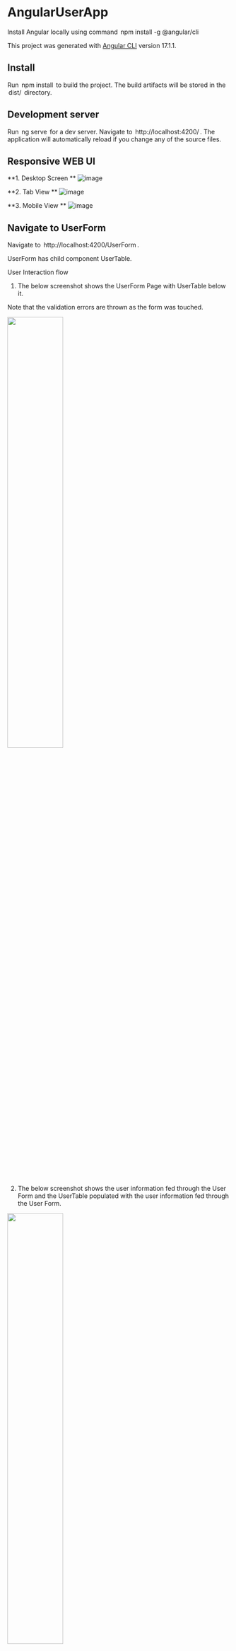 # AngularUserApp

Install Angular locally using command ⁠ npm install -g @angular/cli ⁠

This project was generated with [Angular CLI](https://github.com/angular/angular-cli) version 17.1.1.

## Install

Run ⁠ npm install ⁠ to build the project. The build artifacts will be stored in the ⁠ dist/ ⁠ directory.

## Development server

Run ⁠ ng serve ⁠ for a dev server. Navigate to ⁠ http://localhost:4200/ ⁠. The application will automatically reload if you change any of the source files.

## Responsive WEB UI

**1. Desktop Screen
**
![image](https://github.com/shivaninijsure/MavarickUser/assets/145787119/e1710cb0-769c-44f0-bd6d-5f464291e698)

**2. Tab View
**
![image](https://github.com/shivaninijsure/MavarickUser/assets/145787119/16ed442e-6909-4178-98c0-48427bdec554)

**3. Mobile View
**
![image](https://github.com/shivaninijsure/MavarickUser/assets/145787119/437b6f76-9e77-4641-84b9-ab17c9db2ad4)

## Navigate to UserForm

Navigate to ⁠ http://localhost:4200/UserForm ⁠.

UserForm has child component UserTable.

User Interaction flow

1. The below screenshot shows the UserForm Page with UserTable below it.

Note that the validation errors are thrown as the form was touched.

<img src="[https://your-image-url.type](https://github.com/shivaninijsure/MavarickUser/assets/145787119/bb91f08a-4d4c-436d-a62a-7e593d7bf62b)" width="50%" height="50%">

2. The below screenshot shows the user information fed through the User Form and the UserTable populated with the user information fed through the User Form.

<img src="[https://your-image-url.type](https://github.com/shivaninijsure/MavarickUser/assets/145787119/3aa261cb-3fc6-4c43-9563-3af222cef546)" width="50%" height="50%">

3. The below screenshot shows the record of Name - Jonh updated through the UserForm.

<img src="[https://your-image-url.type]((https://github.com/shivaninijsure/MavarickUser/assets/145787119/78db5c21-4105-4b2f-953f-41369d5b964b))" width="50%" height="50%">

4. The below screenshot shows the record of Name - Jonh updated on UserTable fed through UserForm.

<img src="[https://your-image-url.type](https://github.com/shivaninijsure/MavarickUser/assets/145787119/1b0852d9-3404-4558-b73e-10cd7ee49735)" width="50%" height="50%">


## Navigate to UserTable

Navigate to ⁠ http://localhost:4200/UserForm ⁠.

UserTable internally calls mock API

Below Screenshot demonstrates if navigated directly to UserForm.

<img width="50%" height="50%" alt="Screenshot 2024-01-26 at 4 16 59 p m" src="https://github.com/shivaninijsure/MavarickUser/assets/145787119/18765b39-d7d7-4ea1-b67c-585528938ca0">

## Running unit tests

Run ⁠ ng test ⁠ to execute the unit tests via [Karma](https://karma-runner.github.io).

## Running end-to-end tests

Run ⁠ ng e2e ⁠ to execute the end-to-end tests via a platform of your choice. To use this command, you need to first add a package that implements end-to-end testing capabilities.
